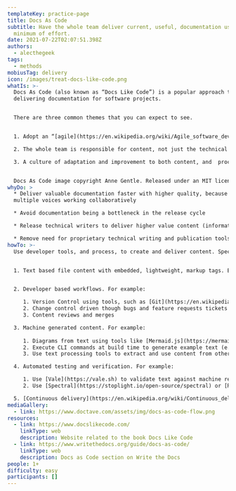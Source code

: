 ```yaml
---
templateKey: practice-page
title: Docs As Code
subtitle: Have the whole team deliver current, useful, documentation using the
  minimum of effort.
date: 2021-07-22T02:07:51.398Z
authors:
  - alecthegeek
tags:
  - methods
mobiusTag: delivery
icon: /images/treat-docs-like-code.png
whatIs: >-
  Docs As Code (also known as “Docs Like Code”) is a popular approach to
  delivering documentation for software projects.


  There are three common themes that you can expect to see.


  1. Adopt an “[agile](https://en.wikipedia.org/wiki/Agile_software_development)” approach to content creation

  2. The whole team is responsible for content, not just the technical writers

  3. A culture of adaptation and improvement to both content, and  processes, over time.


  Docs As Code image copyright Anne Gentle. Released under an MIT license.
whyDo: >
  * Deliver valuable documentation faster with higher quality, because there are
  multiple voices working collaboratively

  * Avoid documentation being a bottleneck in the release cycle

  * Release technical writers to deliver higher value content (information architecture, customer experience, ....)

  * Remove need for proprietary technical writing and publication tools.
howTo: >-
  Use developer tools, and process, to create and deliver content. Specifically:


  1. Text based file content with embedded, lightweight, markup tags. Examples include [Markdown](https://en.wikipedia.org/wiki/Markdown), [reStructuredText](https://en.wikipedia.org/wiki/ReStructuredText), [AsciiDoc](https://en.wikipedia.org/wiki/AsciiDoc)


  2. Developer based workflows. For example:

     1. Version Control using tools, such as [Git](https://en.wikipedia.org/wiki/Git)
     2. Change control driven though bugs and feature requests tickets
     3. Content reviews and merges

  3. Machine generated content. For example:
   
   ﻿  1. Diagrams from text using tools like [Mermaid.js](https://mermaid.js.org/) or [PlantUML](https://plantuml.com/)
   ﻿  2. Execute CLI commands at build time to generate example text (e.g. current software version numbers)
   ﻿  3. Use text processing tools to extract and use content from other files (e.g. source code)

  4. Automated testing and verification. For example:

    ﻿ 1. Use [Vale](https://vale.sh) to validate text against machine readable style guides
   ﻿  2. Use [Spectral](https://stoplight.io/open-source/spectral) or [Redocly](https://redocly.com/docs/cli/commands/lint/)

  5. [Continuous delivery](https://en.wikipedia.org/wiki/Continuous_delivery), using static site generators (for example [Sphinx](https://www.sphinx-doc.org/) or [Hugo](https://gohugo.io/)). Note: This process is optional
mediaGallery:
  - link: https://www.doctave.com/assets/img/docs-as-code-flow.png
resources:
  - link: https://www.docslikecode.com/
    linkType: web
    description: Website related to the book Docs Like Code
  - link: https://www.writethedocs.org/guide/docs-as-code/
    linkType: web
    description: Docs as Code section on Write the Docs
people: 1+
difficulty: easy
participants: []
---
```

